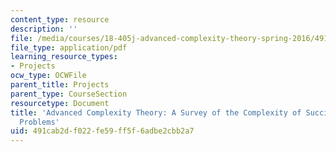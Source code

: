 ```yaml
---
content_type: resource
description: ''
file: /media/courses/18-405j-advanced-complexity-theory-spring-2016/491cab2df022fe59ff5f6adbe2cbb2a7_MIT18_405JS16_SuinctlyEcod.pdf
file_type: application/pdf
learning_resource_types:
- Projects
ocw_type: OCWFile
parent_title: Projects
parent_type: CourseSection
resourcetype: Document
title: 'Advanced Complexity Theory: A Survey of the Complexity of Succinctly Encoded
  Problems'
uid: 491cab2d-f022-fe59-ff5f-6adbe2cbb2a7
---
```

